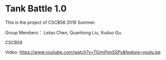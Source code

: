 # Tank Battle 1.0

This is the project of CSCB58 2019 Summer.

Group Members： Letao Chen, Quanhong Liu, Xuduo Gu.

CSCB58

Video: https://www.youtube.com/watch?v=TlUmPenSSPs&feature=youtu.be
